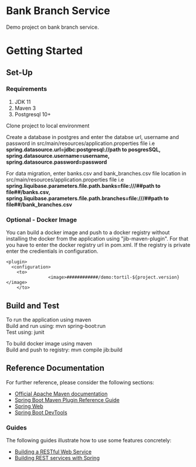 # Bank Branch Service
Demo project on bank branch service.

# Getting Started

## Set-Up

### Requirements
1. JDK 11
2. Maven 3
3. Postgresql 10+

Clone project to local environment

Create a database in postgres and enter the databse url, username and password in src/main/resources/application.properties file i.e **spring.datasource.url=jdbc:postgresql://path to posgresSQL, spring.datasource.username=username, spring.datasource.password=password**

For data migration, enter banks.csv and bank_branches.csv file location in src/main/resources/application.properties file i.e **spring.liquibase.parameters.file.path.banks=file:///##path to file##/banks.csv, spring.liquibase.parameters.file.path.branches=file:///##path to file##/bank_branches.csv**

### Optional - Docker Image
You can build a docker image and push to a docker registry without installing the docker from the application using "jib-maven-plugin". For that you have to enter the docker registry url in pom.xml. If the registry is private enter the credientials in configuration.
```
<plugin> 
  <configuration> 
    <to>
				<image>############/demo:tortil-${project.version}</image>
    </to>
```

## Build and Test
To run the application using maven<br>
Build and run using: mvn spring-boot:run<br>
Test using: junit<br>

To build docker image using maven<br>
Build and push to registry: mvn compile jib:build

## Reference Documentation
For further reference, please consider the following sections:

* [Official Apache Maven documentation](https://maven.apache.org/guides/index.html)
* [Spring Boot Maven Plugin Reference Guide](https://docs.spring.io/spring-boot/docs/2.4.5/maven-plugin/reference/html/)
* [Spring Web](https://docs.spring.io/spring-boot/docs/2.4.5/reference/htmlsingle/#boot-features-developing-web-applications)
* [Spring Boot DevTools](https://docs.spring.io/spring-boot/docs/2.4.5/reference/htmlsingle/#using-boot-devtools)

### Guides
The following guides illustrate how to use some features concretely:

* [Building a RESTful Web Service](https://spring.io/guides/gs/rest-service/)
* [Building REST services with Spring](https://spring.io/guides/tutorials/bookmarks/)
